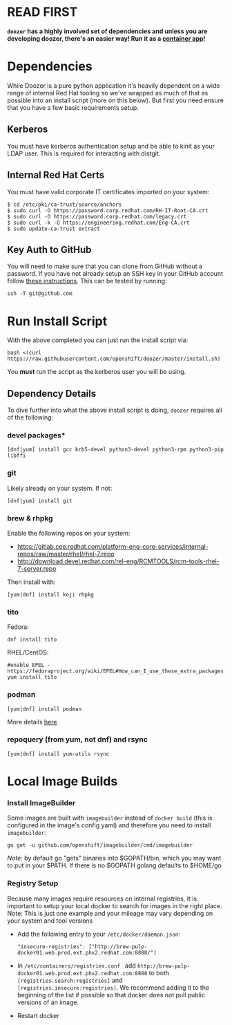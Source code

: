 # READ FIRST
**`doozer` has a highly involved set of dependencies and unless you are developing doozer, there's an easier way! Run it as a [container app](Container.md)!**


# Dependencies

While Doozer is a pure python application it's heavily dependent on a wide range of internal Red Hat tooling so we've wrapped as much of that as possible into an install script (more on this below). But first you need ensure that you have a few basic requirements setup.


## Kerberos
You must have kerberos authentication setup and be able to kinit as your LDAP user. This is required for interacting with distgit.

## Internal Red Hat Certs
You must have valid corporate IT certificates imported on your system:


```
$ cd /etc/pki/ca-trust/source/anchors
$ sudo curl -O https://password.corp.redhat.com/RH-IT-Root-CA.crt
$ sudo curl -O https://password.corp.redhat.com/legacy.crt
$ sudo curl -k -O https://engineering.redhat.com/Eng-CA.crt
$ sudo update-ca-trust extract
```

## Key Auth to GitHub

You will need to make sure that you can clone from GitHub without a password. If you have not already setup an SSH key in your GitHub account follow [these instructions](https://help.github.com/articles/adding-a-new-ssh-key-to-your-github-account/). This can be tested by running:

`ssh -T git@github.com`

# Run Install Script

With the above completed you can just run the install script via:

`bash <(curl https://raw.githubusercontent.com/openshift/doozer/master/install.sh)`

You **must** run the script as the kerberos user you will be using.

## Dependency Details

To dive further into what the above install script is doing, `doozer` requires all of the following:

### **devel packages***

`[dnf|yum] install gcc krb5-devel python3-devel python3-rpm python3-pip libffi`

### **git**

Likely already on your system. If not:

`[dnf|yum] install git`

### **brew & rhpkg**

Enable the following repos on your system:

- https://gitlab.cee.redhat.com/platform-eng-core-services/internal-repos/raw/master/rhel/rhel-7.repo
- http://download.devel.redhat.com/rel-eng/RCMTOOLS/rcm-tools-rhel-7-server.repo

Then install with:

`[yum|dnf] install koji rhpkg`


### **tito**

Fedora:

`dnf install tito`

RHEL/CentOS:
```
#enable EPEL - https://fedoraproject.org/wiki/EPEL#How_can_I_use_these_extra_packages.3F
yum install tito
```

### **podman**

`[yum|dnf] install podman`

More details [here](https://github.com/containers/libpod/blob/master/install.md)

### **repoquery** (from yum, not dnf) and **rsync**

`[yum|dnf] install yum-utils rsync`


# Local Image Builds

### Install ImageBuilder

Some images are built with `imagebuilder` instead of `docker build` (this is configured in the image's config yaml) and therefore you need to install `imagebuilder`:

 `go get -u github.com/openshift/imagebuilder/cmd/imagebuilder`

*Note*: by default go "gets" binaries into $GOPATH/bin, which you may want to put in your $PATH. If there is no $GOPATH golang defaults to $HOME/go

### Registry Setup

Because many images require resources on internal registries, it is important to setup your local docker to search for images in the right place.
Note: This is just one example and your mileage may vary depending on your system and tool versions

- Add the following entry to your `/etc/docker/daemon.json`:

    `"insecure-registries": ["http://brew-pulp-docker01.web.prod.ext.phx2.redhat.com:8888/"]`

- In `/etc/containers/registries.conf ` add `http://brew-pulp-docker01.web.prod.ext.phx2.redhat.com:8888` to both `[registries.search:registries]` and `[registries.insecure:registries]`. We recommend adding it to the beginning of the list if possible so that docker does not pull public versions of an image.

- Restart docker

